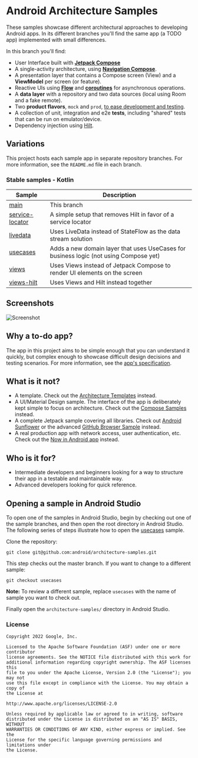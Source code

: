# Android Architecture Samples

These samples showcase different architectural approaches to developing Android apps. In its different branches you'll find the same app (a TODO app) implemented with small differences.

In this branch you'll find:
*   User Interface built with **[Jetpack Compose](https://developer.android.com/jetpack/compose)** 
*   A single-activity architecture, using **[Navigation Compose](https://developer.android.com/jetpack/compose/navigation)**.
*   A presentation layer that contains a Compose screen (View) and a **ViewModel** per screen (or feature).
*   Reactive UIs using **[Flow](https://developer.android.com/kotlin/flow)** and **[coroutines](https://kotlinlang.org/docs/coroutines-overview.html)** for asynchronous operations.
*   A **data layer** with a repository and two data sources (local using Room and a fake remote).
*   Two **product flavors**, `mock` and `prod`, [to ease development and testing](https://android-developers.googleblog.com/2015/12/leveraging-product-flavors-in-android.html).
*   A collection of unit, integration and e2e **tests**, including "shared" tests that can be run on emulator/device.
*   Dependency injection using [Hilt](https://developer.android.com/training/dependency-injection/hilt-android).

## Variations

This project hosts each sample app in separate repository branches. For more information, see the `README.md` file in each branch.  

### Stable samples - Kotlin
|     Sample     | Description |
| ------------- | ------------- |
| [main](https://github.com/googlesamples/android-architecture/tree/main) | This branch |
| [service-locator](https://github.com/googlesamples/android-architecture/tree/service-locator) | A simple setup that removes Hilt in favor of a service locator |
| [livedata](https://github.com/googlesamples/android-architecture/tree/livedata) | Uses LiveData instead of StateFlow as the data stream solution |
| [usecases](https://github.com/googlesamples/android-architecture/tree/usecases) | Adds a new domain layer that uses UseCases for business logic (not using Compose yet) |
| [views](https://github.com/googlesamples/android-architecture/tree/views) | Uses Views instead of Jetpack Compose to render UI elements on the screen |
| [views-hilt](https://github.com/googlesamples/android-architecture/tree/views-hilt) | Uses Views and Hilt instead together |


## Screenshots

<img src="screenshots/screenshots.png" alt="Screenshot">

## Why a to-do app?

The app in this project aims to be simple enough that you can understand it quickly, but complex enough to showcase difficult design decisions and testing scenarios. For more information, see the [app's specification](https://github.com/googlesamples/android-architecture/wiki/To-do-app-specification).

## What is it not?
*   A template. Check out the [Architecture Templates](https://github.com/android/architecture-templates) instead.
*   A UI/Material Design sample. The interface of the app is deliberately kept simple to focus on architecture. Check out the [Compose Samples](https://github.com/android/compose-samples) instead.
*   A complete Jetpack sample covering all libraries. Check out [Android Sunflower](https://github.com/googlesamples/android-sunflower) or the advanced [GitHub Browser Sample](https://github.com/googlesamples/android-architecture-components/tree/master/GithubBrowserSample) instead.
*   A real production app with network access, user authentication, etc. Check out the [Now in Android app](https://github.com/android/nowinandroid) instead.

## Who is it for?

*   Intermediate developers and beginners looking for a way to structure their app in a testable and maintainable way.
*   Advanced developers looking for quick reference.

## Opening a sample in Android Studio

To open one of the samples in Android Studio, begin by checking out one of the sample branches, and then open the root directory in Android Studio. The following series of steps illustrate how to open the [usecases](tree/usecases/) sample.

Clone the repository:

```
git clone git@github.com:android/architecture-samples.git
```
This step checks out the master branch. If you want to change to a different sample: 

```
git checkout usecases
```

**Note:** To review a different sample, replace `usecases` with the name of sample you want to check out.

Finally open the `architecture-samples/` directory in Android Studio.

### License


```
Copyright 2022 Google, Inc.

Licensed to the Apache Software Foundation (ASF) under one or more contributor
license agreements. See the NOTICE file distributed with this work for
additional information regarding copyright ownership. The ASF licenses this
file to you under the Apache License, Version 2.0 (the "License"); you may not
use this file except in compliance with the License. You may obtain a copy of
the License at

http://www.apache.org/licenses/LICENSE-2.0

Unless required by applicable law or agreed to in writing, software
distributed under the License is distributed on an "AS IS" BASIS, WITHOUT
WARRANTIES OR CONDITIONS OF ANY KIND, either express or implied. See the
License for the specific language governing permissions and limitations under
the License.
```
